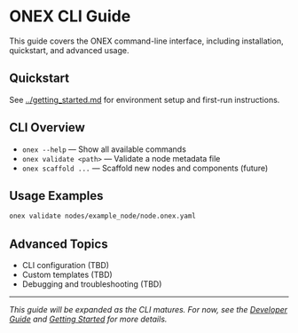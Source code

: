<!-- === OmniNode:Metadata ===
<!-- metadata_version: 0.1.0 -->
<!-- protocol_version: 0.1.0 -->
<!-- owner: OmniNode Team -->
<!-- copyright: OmniNode Team -->
<!-- schema_version: 0.1.0 -->
<!-- name: index.md -->
<!-- version: 1.0.0 -->
<!-- uuid: 4b525b65-cc97-4b30-ba73-33931ccf76db -->
<!-- author: OmniNode Team -->
<!-- created_at: 2025-05-21T12:41:40.158273 -->
<!-- last_modified_at: 2025-05-21T16:42:46.047827 -->
<!-- description: Stamped by ONEX -->
<!-- state_contract: state_contract://default -->
<!-- lifecycle: active -->
<!-- hash: c12782e59f401c4ea8a9ecd491813ead1bcbdaba80764d30b7594d15ea0d2ea1 -->
<!-- entrypoint: {'type': 'python', 'target': 'index.md'} -->
<!-- runtime_language_hint: python>=3.11 -->
<!-- namespace: onex.stamped.index -->
<!-- meta_type: tool -->
<!-- === /OmniNode:Metadata === -->

<!-- === OmniNode:Metadata ===
<!-- metadata_version: 0.1.0 -->
<!-- protocol_version: 0.1.0 -->
<!-- owner: OmniNode Team -->
<!-- copyright: OmniNode Team -->
<!-- schema_version: 0.1.0 -->
<!-- name: index.md -->
<!-- version: 1.0.0 -->
<!-- uuid: 7821e5e6-fbdb-4f0a-9e12-ad2dceb0447b -->
<!-- author: OmniNode Team -->
<!-- created_at: 2025-05-21T12:33:43.433104 -->
<!-- last_modified_at: 2025-05-21T16:39:56.061164 -->
<!-- description: Stamped by ONEX -->
<!-- state_contract: state_contract://default -->
<!-- lifecycle: active -->
<!-- hash: 9147ac85010206ca2579c5ca19f26e3f4e91534597e72f60e174b4cb7adb224d -->
<!-- entrypoint: {'type': 'python', 'target': 'index.md'} -->
<!-- runtime_language_hint: python>=3.11 -->
<!-- namespace: onex.stamped.index -->
<!-- meta_type: tool -->
<!-- === /OmniNode:Metadata === -->

<!-- === OmniNode:Metadata ===
<!-- metadata_version: 0.1.0 -->
<!-- protocol_version: 0.1.0 -->
<!-- owner: OmniNode Team -->
<!-- copyright: OmniNode Team -->
<!-- schema_version: 0.1.0 -->
<!-- name: index.md -->
<!-- version: 1.0.0 -->
<!-- uuid: 484b98cb-9fc6-444c-8d6f-f326d1f76224 -->
<!-- author: OmniNode Team -->
<!-- created_at: 2025-05-21T09:28:42.661576 -->
<!-- last_modified_at: 2025-05-21T16:24:00.386338 -->
<!-- description: Stamped by ONEX -->
<!-- state_contract: state_contract://default -->
<!-- lifecycle: active -->
<!-- hash: 653b62eaf54ca2b0610561e739128077891b0e26e0481dedfdda4988c4540039 -->
<!-- entrypoint: {'type': 'python', 'target': 'index.md'} -->
<!-- runtime_language_hint: python>=3.11 -->
<!-- namespace: onex.stamped.index -->
<!-- meta_type: tool -->
<!-- === /OmniNode:Metadata === -->

# ONEX CLI Guide

This guide covers the ONEX command-line interface, including installation, quickstart, and advanced usage.

## Quickstart

See [../getting_started.md](../getting_started.md) for environment setup and first-run instructions.

## CLI Overview

- `onex --help` — Show all available commands
- `onex validate <path>` — Validate a node metadata file
- `onex scaffold ...` — Scaffold new nodes and components (future)

## Usage Examples

```bash
onex validate nodes/example_node/node.onex.yaml
```

## Advanced Topics

- CLI configuration (TBD)
- Custom templates (TBD)
- Debugging and troubleshooting (TBD)

---

*This guide will be expanded as the CLI matures. For now, see the [Developer Guide](../../nodes/developer_guide.md) and [Getting Started](../getting_started.md) for more details.*
